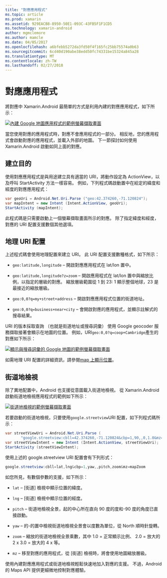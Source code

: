 ```yaml
---
title: "對應應用程式"
ms.topic: article
ms.prod: xamarin
ms.assetid: 929EACB8-8950-50E1-093C-43FB5F1F1CD5
ms.technology: xamarin-android
author: mgmclemore
ms.author: mamcle
ms.date: 04/05/2017
ms.openlocfilehash: a6bfebb5272da3fd50f4f165fc25bb75574a0b63
ms.sourcegitcommit: 6cd40d190abe38edd50fc74331be15324a845a28
ms.translationtype: MT
ms.contentlocale: zh-TW
ms.lasthandoff: 02/27/2018
---
```

# <a name="maps-application"></a>對應應用程式

將對應中 Xamarin.Android 最簡單的方式是利用內建的對應應用程式，如下所示：

[![內建 Google 地圖應用程式的範例螢幕擷取畫面](maps-application-images/01-mapsapplication.png)](maps-application-images/01-mapsapplication.png)

當您使用對應的應用程式時，對應不會應用程式的一部分。 相反地，您的應用程式會啟動對應的應用程式，並載入外部的地圖。 下一節探討如何使用 Xamarin.Android 啟動如同上面的對應。

<a name="Creating_the_Intent" />

## <a name="creating-the-intent"></a>建立目的

使用對應應用程式是與用途建立具有適當的 URI，將動作設定為 ActionView，以及呼叫 StartActivity 方法一樣容易。 例如，下列程式碼啟動置中在給定的緯度和經度的對應應用程式：

```csharp
var geoUri = Android.Net.Uri.Parse ("geo:42.374260,-71.120824");
var mapIntent = new Intent (Intent.ActionView, geoUri);
StartActivity (mapIntent);
```

此程式碼是只需要啟動上一個螢幕擷取畫面所示的對應。 除了指定緯度和經度，對應的 URI 配置支援數個其他選項。

<a name="Geo_Uri_Scheme" />

## <a name="geo-uri-scheme"></a>地理 URI 配置

上述程式碼會使用地理配置來建立 URI。 此 URI 配置支援數種格式，如下所示：

-   `geo:latitude,longitude` &ndash; 開啟對應應用程式在 lat/lon 置中。 

-   `geo:latitude,longitude?z=zoom` &ndash; 開啟應用程式在 lat/lon 置中與縮放比例，以指定的層級的對應。 縮放層級範圍從 1 到 23: 1 顯示整個地球，23 是最接近的縮放層級。

-   `geo:0,0?q=my+street+address` &ndash; 開啟對應應用程式位置的街道地址。 

-   `geo:0,0?q=business+near+city` &ndash; 會開啟對應的應用程式，並顯示註解式的搜尋結果。 


URI 的版本採取查詢 （也就是街道地址或搜尋詞彙） 使用 Google geocoder 服務擷取接著會顯示在地圖的位置。 例如，URI`geo:0,0?q=coop+Cambridge`產生的對應如下所示：

[![顯示與搜尋詞彙的 Google 地圖的範例螢幕擷取畫面](maps-application-images/02-mapsearch.png)](maps-application-images/02-mapsearch.png)


<a name="Street_View" />

如需地理 URI 配置的詳細資訊，請參閱[map 上顯示位置](http://developer.android.com/guide/components/intents-common.html#Maps)。


## <a name="street-view"></a>街道地檢視

除了異地配置中，Android 也支援從意圖載入街道地檢視。 從 Xamarin.Android 啟動街道地檢視應用程式的範例如下所示：

[![街道地檢視的範例螢幕擷取畫面](maps-application-images/03-streetview.png)](maps-application-images/03-streetview.png)

若要啟動的街道地檢視，只要使用`google.streetview`URI 配置，如下列程式碼所示：

```csharp
var streetViewUri = Android.Net.Uri.Parse (
       "google.streetview:cbll=42.374260,-71.120824&cbp=1,90,,0,1.0&mz=20");  
var streetViewIntent = new Intent (Intent.ActionView, streetViewUri);  
StartActivity (streetViewIntent);
```

使用上述的 google.streetview URI 配置會有下列形式：

```csharp
google.streetview:cbll=lat,lng&cbp=1,yaw,,pitch,zoom&mz=mapZoom
```

如您所見，有數個參數的支援，如下所示：

-   `lat` &ndash; [街道] 檢視中顯示位置的緯度。

-   `lng` &ndash; [街道] 檢視中顯示位置的經度。

-   `pitch` &ndash; 街道地檢視全景，起的中心所在直向 90 度的度和-90 度的角度已直接啟動。

-   `yaw` &ndash; 的-的置中檢視街道地檢視全景會以度數為單位，從 North 順時針旋轉。

-   `zoom` &ndash; 縮放的街道地檢視全景乘數，其中 1.0 = 正常顯示比例、 2.0 = 放大的 2 x 3.0 = 放大的 4 x 等。

-   `mz` &ndash; 移至對應的應用程式，從 [街道] 檢視時，將會使用地圖縮放層級。


使用內建對應應用程式或街道地檢視輕鬆快速地加入對應的支援。 不過，Android 的 Maps API 提供更細微地控制對應體驗。

